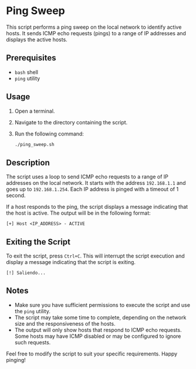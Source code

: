 # Ping Sweep

This script performs a ping sweep on the local network to identify active hosts. It sends ICMP echo requests (pings) to a range of IP addresses and displays the active hosts.

## Prerequisites

- `bash` shell
- `ping` utility

## Usage

1. Open a terminal.
2. Navigate to the directory containing the script.
3. Run the following command:

   ```bash
   ./ping_sweep.sh
   ```

## Description

The script uses a loop to send ICMP echo requests to a range of IP addresses on the local network. It starts with the address `192.168.1.1` and goes up to `192.168.1.254`. Each IP address is pinged with a timeout of 1 second.

If a host responds to the ping, the script displays a message indicating that the host is active. The output will be in the following format:

```
[+] Host <IP_ADDRESS> - ACTIVE
```

## Exiting the Script

To exit the script, press `Ctrl+C`. This will interrupt the script execution and display a message indicating that the script is exiting.

```plaintext
[!] Saliendo...
```

## Notes

- Make sure you have sufficient permissions to execute the script and use the `ping` utility.
- The script may take some time to complete, depending on the network size and the responsiveness of the hosts.
- The output will only show hosts that respond to ICMP echo requests. Some hosts may have ICMP disabled or may be configured to ignore such requests.

Feel free to modify the script to suit your specific requirements. Happy pinging!
